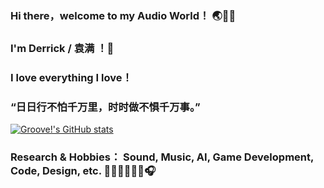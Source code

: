 ### Hi there，welcome to my Audio World！ 🌏🌌🌊
### I'm Derrick / 袁满 ！👋
### I love everything I love！
### “日日行不怕千万里，时时做不惧千万事。”

[![Groove!'s GitHub stats](https://github-readme-stats.vercel.app/api?username=Derrick-Yuan&show_icons=true&theme=radical)](https://github.com/Derrick-Yuan/github-readme-stats)

### Research & Hobbies： Sound, Music, AI, Game Development, Code, Design, etc. 🎸🎹🥁🎻🎺🎤🎧

<!--
**Derrick-Yuan/Derrick-Yuan** is a ✨ _special_ ✨ repository because its `README.md` (this file) appears on your GitHub profile.

Here are some ideas to get you started:

- 🔭 I’m currently working on ...
- 🌱 I’m currently learning ...
- 👯 I’m looking to collaborate on ...
- 🤔 I’m looking for help with ...
- 💬 Ask me about ...
- 📫 How to reach me: ...
- 😄 Pronouns: ...
- ⚡ Fun fact: ...
-->
